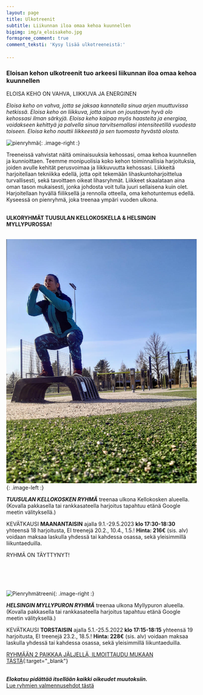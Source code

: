 ```yaml
---
layout: page
title: Ulkotreenit
subtitle: Liikunnan iloa omaa kehoa kuunnellen
bigimg: img/a_eloisakeho.jpg
formspree_comment: true
comment_teksti: 'Kysy lisää ulkotreeneistä:'

---
```

### **Eloisan kehon ulkotreenit**  tuo arkeesi liikunnan iloa omaa kehoa kuunnellen

<p></p>
<p class="otsikkolistapalkki">
ELOISA KEHO ON VAHVA, LIIKKUVA JA ENERGINEN
</p>

_Eloisa keho on vahva, jotta se jaksaa kannatella sinua arjen muuttuvissa hetkissä.
Eloisa keho on liikkuva, jotta sinun on joustavan hyvä olo kehossasi ilman särkyjä.
Eloisa keho kaipaa myös haasteita ja energiaa, voidakseen kehittyä ja palvella sinua tarvitsemallasi intensiteetillä
vuodesta toiseen. Eloisa keho nauttii liikkeestä ja sen tuomasta hyvästä olosta._

![pienryhmä](/img/pienryhmatreenit_3.jpg "Eloisan kehon pienryhmätreenit"){: .image-right :}

Treeneissä vahvistat näitä ominaisuuksia kehossasi, omaa kehoa kuunnellen ja kunnioittaen. Teemme monipuolisia koko kehon toiminnallisia harjoituksia, joiden avulle kehität perusvoimaa ja liikkuvuutta kehossasi. Liikkeitä harjoitellaan tekniikka edellä, jotta opit tekemään lihaskuntoharjoittelua turvallisesti, sekä tavoittaen oikeat lihasryhmät. Liikkeet skaalataan aina oman tason mukaisesti, jonka johdosta voit tulla juuri sellaisena kuin olet. Harjoitellaan hyvällä fiiliksellä ja rennolla otteella, oma kehotuntemus edellä. Kyseessä on pienryhmä, joka treenaa ympäri vuoden ulkona.  <br/><br/>

**ULKORYHMÄT TUUSULAN KELLOKOSKELLA & HELSINGIN MYLLYPUROSSA!** <br/><br/>

![Pienryhmätreeni](/img/kellokosken_pienryhma.jpg "Kellokosken pienryhma"){: .image-left :}

**_TUUSULAN KELLOKOSKEN RYHMÄ_**
treenaa ulkona Kellokosken alueella. (Kovalla pakkasella tai rankkasateella harjoitus tapahtuu etänä Google meetin välityksellä.) 

KEVÄTKAUSI **MAANANTAISIN** ajalla 9.1.-29.5.2023 **klo 17:30-18:30**  yhteensä 18 harjoitusta, EI treenejä 20.2., 10.4., 1.5.!
**Hinta: 216€** (sis. alv) voidaan maksaa laskulla yhdessä tai kahdessa osassa, sekä yleisimmillä liikuntaeduilla.

RYHMÄ ON TÄYTTYNYT!
<br/><br/>
<br/><br/>
<br/><br/>
![Pienryhmätreeni](/img/myllypuro.jpg "Myllypuron pienryhmä"){: .image-right :}

***HELSINGIN MYLLYPURON RYHMÄ***
treenaa ulkona Myllypuron alueella. (Kovalla pakkasella tai rankkasateella harjoitus tapahtuu etänä Google meetin välityksellä.)

KEVÄTKAUSI **TORSTAISIN** ajalla 5.1.-25.5.2022 **klo 17:15-18:15**  yhteensä 19 harjoitusta, EI treenejä 23.2., 18.5.!
**Hinta: 228€** (sis. alv) voidaan maksaa laskulla yhdessä tai kahdessa osassa, sekä yleisimmillä liikuntaeduilla.

[RYHMÄÄN 2 PAIKKAA JÄLJELLÄ, ILMOITTAUDU MUKAAN TÄSTÄ](https://forms.gle/TQFapHctUopDn1zw9){:target="_blank"}
<br/><br/>

**_Elokatsu pidättää itsellään kaikki oikeudet muutoksiin._**  
[Lue ryhmien valmennusehdot tästä](/valmennusehdot)